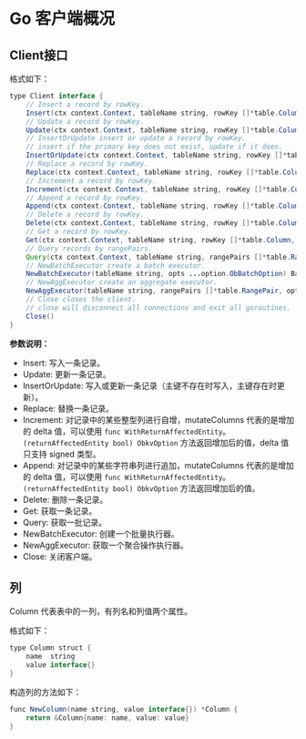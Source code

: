 # Go 客户端概况

## Client接口

格式如下：

```java
type Client interface {
    // Insert a record by rowKey.
    Insert(ctx context.Context, tableName string, rowKey []*table.Column, mutateColumns []*table.Column, opts ...option.ObOperationOption) (int64, error)
    // Update a record by rowKey.
    Update(ctx context.Context, tableName string, rowKey []*table.Column, mutateColumns []*table.Column, opts ...option.ObOperationOption) (int64, error)
    // InsertOrUpdate insert or update a record by rowKey.
    // insert if the primary key does not exist, update if it does.
    InsertOrUpdate(ctx context.Context, tableName string, rowKey []*table.Column, mutateColumns []*table.Column, opts ...option.ObOperationOption) (int64, error)
    // Replace a record by rowKey.
    Replace(ctx context.Context, tableName string, rowKey []*table.Column, mutateColumns []*table.Column, opts ...option.ObOperationOption) (int64, error)
    // Increment a record by rowKey.
    Increment(ctx context.Context, tableName string, rowKey []*table.Column, mutateColumns []*table.Column, opts ...option.ObOperationOption) (SingleResult, error)
    // Append a record by rowKey.
    Append(ctx context.Context, tableName string, rowKey []*table.Column, mutateColumns []*table.Column, opts ...option.ObOperationOption) (SingleResult, error)
    // Delete a record by rowKey.
    Delete(ctx context.Context, tableName string, rowKey []*table.Column, opts ...option.ObOperationOption) (int64, error)
    // Get a record by rowKey.
    Get(ctx context.Context, tableName string, rowKey []*table.Column, getColumns []string, opts ...option.ObOperationOption) (SingleResult, error)
    // Query records by rangePairs.
    Query(ctx context.Context, tableName string, rangePairs []*table.RangePair, opts ...option.ObQueryOption) (QueryResultIterator, error)
    // NewBatchExecutor create a batch executor.
    NewBatchExecutor(tableName string, opts ...option.ObBatchOption) BatchExecutor
    // NewAggExecutor create an aggregate executor.
    NewAggExecutor(tableName string, rangePairs []*table.RangePair, opts ...option.ObQueryOption) AggExecutor
    // Close closes the client.
    // close will disconnect all connections and exit all goroutines.
    Close()
}
```

**参数说明：**

* Insert: 写入一条记录。
* Update: 更新一条记录。
* InsertOrUpdate: 写入或更新一条记录（主键不存在时写入，主键存在时更新）。
* Replace: 替换一条记录。
* Increment: 对记录中的某些整型列进行自增，mutateColumns 代表的是增加的 delta 值，可以使用 `func WithReturnAffectedEntity`。`(returnAffectedEntity bool) ObkvOption` 方法返回增加后的值，delta 值只支持 signed 类型。
* Append: 对记录中的某些字符串列进行追加，mutateColumns 代表的是增加的 delta 值，可以使用 `func WithReturnAffectedEntity`。`(returnAffectedEntity bool) ObkvOption` 方法返回增加后的值。
* Delete: 删除一条记录。
* Get: 获取一条记录。
* Query: 获取一批记录。
* NewBatchExecutor: 创建一个批量执行器。
* NewAggExecutor: 获取一个聚合操作执行器。
* Close: 关闭客户端。

## 列

Column 代表表中的一列，有列名和列值两个属性。

格式如下：

```java
type Column struct {
    name  string
    value interface{}
}
```

构造列的方法如下：

```java
func NewColumn(name string, value interface{}) *Column {
    return &Column{name: name, value: value}
}
```
